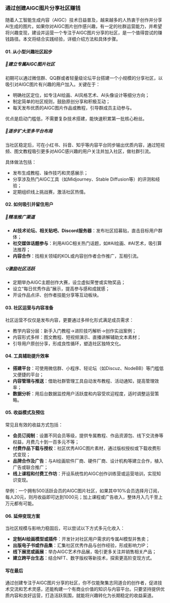 ### 通过创建AIGC图片分享社区赚钱

随着人工智能生成内容（AIGC）技术日益普及，越来越多的人热衷于创作并分享AI生成的图片。如果你对AIGC图片创作感兴趣，有一定的社群运营能力，并希望将兴趣变现，建设并运营一个专注于AIGC图片分享的社区，是一个值得尝试的赚钱路径。本文将结合实践经验，详细介绍方法和具体步骤。

#### 01. 从小型兴趣社区起步

##### 🔰建立专属AIGC图片社区

初期可以通过微信群、QQ群或者轻量级论坛平台搭建一个小规模的分享社区，以吸引对AIGC图片有兴趣的用户加入。关键在于：

* 明确社区定位，如专注AI绘画、AI风格艺术、AI头像设计等细分方向；
* 制定简单的社区规则，鼓励原创分享和积极互动；
* 每天发布优质的AIGC图片作品或教程，引导群成员主动参与。

优点是启动门槛低，不需要复杂技术搭建，能快速积累第一批核心粉丝。

##### 🚀逐步扩大至多平台布局

当社区稳定后，可在小红书、抖音、知乎等内容平台同步输出优质内容，通过短视频、图文教程吸引更多对AIGC感兴趣的用户关注并加入社区，做社群引流。

具体做法包括：

* 发布生成教程、操作技巧和灵感展示；
* 分享涉及热门AIGC工具（如Midjourney、Stable Diffusion等）的评测和经验；
* 定期组织线上挑战赛，激活社区热情。

#### 02. 如何吸引并留住用户

##### 📢精准推广渠道

* **AI技术论坛、相关贴吧、Discord服务器**：发布社区招募贴，直击目标用户群体；
* **社交媒体话题参与**：利用AIGC相关热门话题，如#AI绘画、#AI艺术，吸引算法推荐；
* **内容合作**：找相关领域的KOL或内容创作者合作推广，互相引流。

##### 💡激励社区活跃

* 定期举办AIGC主题创作大赛，设立虚拟荣誉或实物奖品；
* 设立“每日优秀作品”展示，提高参与感和成就感；
* 开设作品点评、创作者技能分享等互动板块。

#### 03. 社区运营与内容准备

社区运营不仅仅是发布内容，更要通过多样化形式满足成员需求：

* 教学内容分层：新手入门教程→进阶技巧解析→创作实战案例；
* 内容形式多样：图文教程、短视频演示、直播讲解辅助文本素材；
* 引导用户原创分享，形成良性循环，塑造社区独特文化。

#### 04. 工具辅助提升效率

* **搭建平台**：可使用微信群、小程序、轻论坛（如Discuz、NodeBB）等门槛低又便捷的平台；
* **内容管理与推送**：借助社群管理工具自动发布教程、活动通知，提高管理效率；
* **数据分析**：用后台数据监控用户活跃度和内容受欢迎程度，适时调整运营策略。

#### 05. 收益模式及预估

常见且有效的收益方式包括：

* **会员订阅制**：设置不同会员等级，提供专属教程、作品资源包、线下交流券等权益，月费几十到一百多元不等；
* **付费作品下载与授权**：社区优秀AIGC图片素材，通过版权授权或下载收费形式变现；
* **品牌合作及广告**：与AI绘画软件厂商、硬件厂商、设计机构等建立合作，植入广告或联合推广；
* **线上课程和付费工作坊**：开设系统性的AIGC创作训练营或运营培训，实现知识变现。

举例：一个拥有500活跃会员的AIGC图片社区，如果其中10%会员选择月订阅，每人20元，则月收益即可达到1000元；加上课程或广告收入，整体月入几千至上万元都有可能。

#### 06. 延伸变现方案

当社区规模与影响力稳固后，可以尝试以下方式多元化收入：

* **定制AI绘画模型或插件**：开发针对社区用户需求的专属AI模型并售卖；
* **出版电子书或作品集**：汇集社区优秀作品与创作经验，形成影响力IP；
* **线下展览或画展**：举办AIGC艺术作品展，吸引更多关注并销售相关产品；
* **建立跨平台生态**：结合NFT、数字版权等新技术，探索更高阶变现方式。

#### 写在最后

通过创建专注于AIGC图片分享的社区，你不仅能聚集志同道合的创作者，促进技术交流和艺术灵感，还能构建一个有商业价值的知识与内容平台。只要坚持提供优质内容和良好运营，打造活跃氛围，就能将兴趣转化为长期稳定的收益渠道。